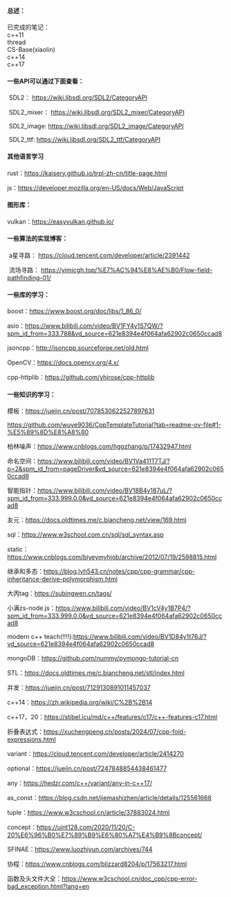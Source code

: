 #### 总述：

已完成的笔记：  
c++11  
thread  
CS-Base(xiaolin)  
c++14  
c++17

#### 一些API可以通过下面查看：

​	SDL2：		https://wiki.libsdl.org/SDL2/CategoryAPI

​	SDL2_mixer：    https://wiki.libsdl.org/SDL2_mixer/CategoryAPI

​	SDL2_image:       https://wiki.libsdl.org/SDL2_image/CategoryAPI

​	SDL2_ttf:	      https://wiki.libsdl.org/SDL2_ttf/CategoryAPI

#### 其他语言学习  

rust：https://kaisery.github.io/trpl-zh-cn/title-page.html

js：https://developer.mozilla.org/en-US/docs/Web/JavaScript

#### 图形库：
  vulkan：https://easyvulkan.github.io/

#### 一些算法的实现博客：

​	a星寻路：	https://cloud.tencent.com/developer/article/2391442

​	流场寻路：      https://yimicgh.top/%E7%AC%94%E8%AE%B0/Flow-field-pathfinding-01/

#### 一些库的学习：

  boost：https://www.boost.org/doc/libs/1_86_0/

  asio：https://www.bilibili.com/video/BV1FY4y1S7QW/?spm_id_from=333.788&vd_source=621e8394e4f064afa62902c0650ccad8

  jsoncpp：http://jsoncpp.sourceforge.net/old.html

  OpenCV：https://docs.opencv.org/4.x/

  cpp-httplib：https://github.com/yhirose/cpp-httplib  

#### 一些知识的学习：

  模板：https://juejin.cn/post/7078530622527897631

https://github.com/wuye9036/CppTemplateTutorial?tab=readme-ov-file#1-%E5%89%8D%E8%A8%80  

  柏林噪声：https://www.cnblogs.com/hggzhang/p/17432947.html

  命名空间：https://www.bilibili.com/video/BV1Va411T7TJ/?p=2&spm_id_from=pageDriver&vd_source=621e8394e4f064afa62902c0650ccad8

  智能指针：https://www.bilibili.com/video/BV18B4y187uL/?spm_id_from=333.999.0.0&vd_source=621e8394e4f064afa62902c0650ccad8

  友元：https://docs.oldtimes.me/c.biancheng.net/view/169.html

  sql：https://www.w3school.com.cn/sql/sql_syntax.asp

  static：https://www.cnblogs.com/biyeymyhjob/archive/2012/07/19/2598815.html

  继承和多态：https://blog.lyh543.cn/notes/cpp/cpp-grammar/cpp-inheritance-derive-polymorphism.html

  大丙tag：https://subingwen.cn/tags/

  小满zs-node.js：https://www.bilibili.com/video/BV1cV4y1B7P4/?spm_id_from=333.999.0.0&vd_source=621e8394e4f064afa62902c0650ccad8

  modern c++ teach(!!!!):https://www.bilibili.com/video/BV1D84y1t76J/?vd_source=621e8394e4f064afa62902c0650ccad8

  mongoDB：https://github.com/nummy/pymongo-tutorial-cn

  STL：https://docs.oldtimes.me/c.biancheng.net/stl/index.html

  并发：https://juejin.cn/post/7129130891011457037  

  c++14：https://zh.wikipedia.org/wiki/C%2B%2B14

  c++17，20：https://stibel.icu/md/c++/features/c17/c++-features-c17.html  

  折叠表达式：https://xuchengpeng.cn/posts/2024/07/cpp-fold-expressions.html  

  variant：https://cloud.tencent.com/developer/article/2414270

  optional：https://juejin.cn/post/7247848854438461477  

  any：https://hedzr.com/c++/variant/any-in-c++17/  

  as_const：https://blog.csdn.net/jiemashizhen/article/details/125561668  

  tuple：https://www.w3cschool.cn/article/37883024.html  

  concept：https://uint128.com/2020/11/20/C-20%E6%96%B0%E7%89%B9%E6%80%A7%E4%B9%8Bconcept/  

  SFINAE：https://www.luozhiyun.com/archives/744  

  协程：https://www.cnblogs.com/blizzard8204/p/17563217.html  

  函数及头文件大全：https://www.w3cschool.cn/doc_cpp/cpp-error-bad_exception.html?lang=en
